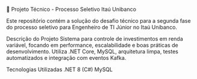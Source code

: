 💼 Projeto Técnico - Processo Seletivo Itaú Unibanco

Este repositório contém a solução do desafio técnico para a segunda fase do processo seletivo para Engenheiro de TI Júnior no Itaú Unibanco.

Descrição do Projeto
Sistema para controle de investimentos em renda variável, focando em performance, escalabilidade e boas práticas de desenvolvimento. Utiliza .NET Core, MySQL, arquitetura limpa, testes automatizados e integração com eventos Kafka.

Tecnologias Utilizadas
.NET 8 (C#)
MySQL


